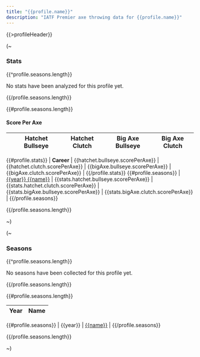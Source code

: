 ```yaml
---
title: "{{profile.name}}"
description: "IATF Premier axe throwing data for {{profile.name}}"
---
```


{{>profileHeader}}

(~

### Stats

{{^profile.seasons.length}}

No stats have been analyzed for this profile yet.

{{/profile.seasons.length}}

{{#profile.seasons.length}}

#### Score Per Axe

|   | Hatchet Bullseye | Hatchet Clutch | Big Axe Bullseye | Big Axe Clutch |
|--:|:----------------:|:--------------:|:----------------:|:--------------:|
{{#profile.stats}}
| **Career** | {{hatchet.bullseye.scorePerAxe}} | {{hatchet.clutch.scorePerAxe}} | {{bigAxe.bullseye.scorePerAxe}} | {{bigAxe.clutch.scorePerAxe}} |
{{/profile.stats}}
{{#profile.seasons}}
| [{{year}} {{name}}](s/{{seasonId}}) | {{stats.hatchet.bullseye.scorePerAxe}} | {{stats.hatchet.clutch.scorePerAxe}} | {{stats.bigAxe.bullseye.scorePerAxe}} | {{stats.bigAxe.clutch.scorePerAxe}} |
{{/profile.seasons}}

{{/profile.seasons.length}}

~)

(~

### Seasons

{{^profile.seasons.length}}

No seasons have been collected for this profile yet.

{{/profile.seasons.length}}

{{#profile.seasons.length}}

| Year | Name |
|:----:|------|
{{#profile.seasons}}
| {{year}} | [{{name}}](s/{{seasonId}}) |
{{/profile.seasons}}

{{/profile.seasons.length}}

~)